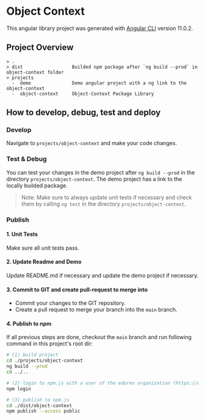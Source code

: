 # Object Context

This angular library project was generated with [Angular CLI](https://github.com/angular/angular-cli) version 11.0.2.

## Project Overview
```
> .
> dist                  Builded npm package after `ng build --prod` in object-context folder
> projects              
  -  demo               Demo angular project with a ng link to the object-context
  -  object-context     Object-Context Package Library
```
## How to develop, debug, test and deploy
### Develop
Navigate to `projects/object-context` and make your code changes.

### Test & Debug
You can test your changes in the demo project after `ng build --prod` in the directory 
`projects/object-context`.
The demo project has a link to the locally builded package.

> Note: Make sure to always update unit tests if necessary and check them by calling `ng test` 
>in the directory `projects/object-context`.

### Publish
#### 1. Unit Tests
Make sure all unit tests pass.

#### 2. Update Readme and Demo
Update README.md if necessary and update the demo project if necessary.

#### 3. Commit to GIT and create pull-request to merge into 
* Commit your changes to the GIT repository.
* Create a pull request to merge your branch into the `main` branch.

#### 4. Publish to npm
If all previous steps are done, checkout the `main` branch and run following 
command in this project's root dir:
```bash
# (1) build project
cd ./projects/object-context
ng build --prod
cd ../..

# (2) login to npm.js with a user of the edorex organization (https://www.npmjs.com/org/edorex)
npm login

# (3) publish to npm.js
cd ./dist/object-context
npm publish --access public
```
